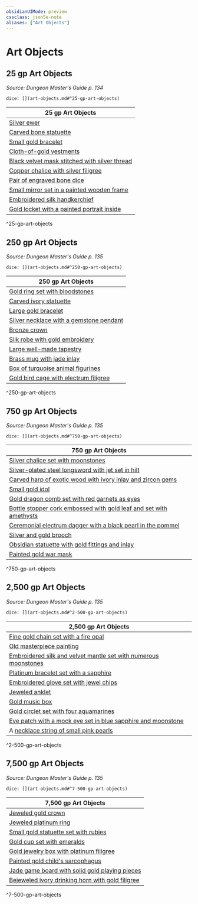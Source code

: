 ```yaml
---
obsidianUIMode: preview
cssclass: json5e-note
aliases: ["Art Objects"]
---
```

# Art Objects


## 25 gp Art Objects
_Source: Dungeon Master's Guide p. 134_

`dice: [](art-objects.md#^25-gp-art-objects)`

| 25 gp Art Objects |
|-------------------|
| [Silver ewer](/compendium/items/silver-ewer.md) |
| [Carved bone statuette](/compendium/items/carved-bone-statuette.md) |
| [Small gold bracelet](/compendium/items/small-gold-bracelet.md) |
| [Cloth-of-gold vestments](/compendium/items/cloth-of-gold-vestments.md) |
| [Black velvet mask stitched with silver thread](/compendium/items/black-velvet-mask-stitched-with-silver-thread.md) |
| [Copper chalice with silver filigree](/compendium/items/copper-chalice-with-silver-filigree.md) |
| [Pair of engraved bone dice](/compendium/items/pair-of-engraved-bone-dice.md) |
| [Small mirror set in a painted wooden frame](/compendium/items/small-mirror-set-in-a-painted-wooden-frame.md) |
| [Embroidered silk handkerchief](/compendium/items/embroidered-silk-handkerchief.md) |
| [Gold locket with a painted portrait inside](/compendium/items/gold-locket-with-a-painted-portrait-inside.md) |
^25-gp-art-objects

## 250 gp Art Objects
_Source: Dungeon Master's Guide p. 135_

`dice: [](art-objects.md#^250-gp-art-objects)`

| 250 gp Art Objects |
|--------------------|
| [Gold ring set with bloodstones](/compendium/items/gold-ring-set-with-bloodstones.md) |
| [Carved ivory statuette](/compendium/items/carved-ivory-statuette.md) |
| [Large gold bracelet](/compendium/items/large-gold-bracelet.md) |
| [Silver necklace with a gemstone pendant](/compendium/items/silver-necklace-with-a-gemstone-pendant.md) |
| [Bronze crown](/compendium/items/bronze-crown.md) |
| [Silk robe with gold embroidery](/compendium/items/silk-robe-with-gold-embroidery.md) |
| [Large well-made tapestry](/compendium/items/large-well-made-tapestry.md) |
| [Brass mug with jade inlay](/compendium/items/brass-mug-with-jade-inlay.md) |
| [Box of turquoise animal figurines](/compendium/items/box-of-turquoise-animal-figurines.md) |
| [Gold bird cage with electrum filigree](/compendium/items/gold-bird-cage-with-electrum-filigree.md) |
^250-gp-art-objects

## 750 gp Art Objects
_Source: Dungeon Master's Guide p. 135_

`dice: [](art-objects.md#^750-gp-art-objects)`

| 750 gp Art Objects |
|--------------------|
| [Silver chalice set with moonstones](/compendium/items/silver-chalice-set-with-moonstones.md) |
| [Silver-plated steel longsword with jet set in hilt](/compendium/items/silver-plated-steel-longsword-with-jet-set-in-hilt.md) |
| [Carved harp of exotic wood with ivory inlay and zircon gems](/compendium/items/carved-harp-of-exotic-wood-with-ivory-inlay-and-zircon-gems.md) |
| [Small gold idol](/compendium/items/small-gold-idol.md) |
| [Gold dragon comb set with red garnets as eyes](/compendium/items/gold-dragon-comb-set-with-red-garnets-as-eyes.md) |
| [Bottle stopper cork embossed with gold leaf and set with amethysts](/compendium/items/bottle-stopper-cork-embossed-with-gold-leaf-and-set-with-amethysts.md) |
| [Ceremonial electrum dagger with a black pearl in the pommel](/compendium/items/ceremonial-electrum-dagger-with-a-black-pearl-in-the-pommel.md) |
| [Silver and gold brooch](/compendium/items/silver-and-gold-brooch.md) |
| [Obsidian statuette with gold fittings and inlay](/compendium/items/obsidian-statuette-with-gold-fittings-and-inlay.md) |
| [Painted gold war mask](/compendium/items/painted-gold-war-mask.md) |
^750-gp-art-objects

## 2,500 gp Art Objects
_Source: Dungeon Master's Guide p. 135_

`dice: [](art-objects.md#^2-500-gp-art-objects)`

| 2,500 gp Art Objects |
|----------------------|
| [Fine gold chain set with a fire opal](/compendium/items/fine-gold-chain-set-with-a-fire-opal.md) |
| [Old masterpiece painting](/compendium/items/old-masterpiece-painting.md) |
| [Embroidered silk and velvet mantle set with numerous moonstones](/compendium/items/embroidered-silk-and-velvet-mantle-set-with-numerous-moonstones.md) |
| [Platinum bracelet set with a sapphire](/compendium/items/platinum-bracelet-set-with-a-sapphire.md) |
| [Embroidered glove set with jewel chips](/compendium/items/embroidered-glove-set-with-jewel-chips.md) |
| [Jeweled anklet](/compendium/items/jeweled-anklet.md) |
| [Gold music box](/compendium/items/gold-music-box.md) |
| [Gold circlet set with four aquamarines](/compendium/items/gold-circlet-set-with-four-aquamarines.md) |
| [Eye patch with a mock eye set in blue sapphire and moonstone](/compendium/items/eye-patch-with-a-mock-eye-set-in-blue-sapphire-and-moonstone.md) |
| A [necklace string of small pink pearls](/compendium/items/necklace-string-of-small-pink-pearls.md) |
^2-500-gp-art-objects

## 7,500 gp Art Objects
_Source: Dungeon Master's Guide p. 135_

`dice: [](art-objects.md#^7-500-gp-art-objects)`

| 7,500 gp Art Objects |
|----------------------|
| [Jeweled gold crown](/compendium/items/jeweled-gold-crown.md) |
| [Jeweled platinum ring](/compendium/items/jeweled-platinum-ring.md) |
| [Small gold statuette set with rubies](/compendium/items/small-gold-statuette-set-with-rubies.md) |
| [Gold cup set with emeralds](/compendium/items/gold-cup-set-with-emeralds.md) |
| [Gold jewelry box with platinum filigree](/compendium/items/gold-jewelry-box-with-platinum-filigree.md) |
| [Painted gold child's sarcophagus](/compendium/items/painted-gold-childs-sarcophagus.md) |
| [Jade game board with solid gold playing pieces](/compendium/items/jade-game-board-with-solid-gold-playing-pieces.md) |
| [Bejeweled ivory drinking horn with gold filigree](/compendium/items/bejeweled-ivory-drinking-horn-with-gold-filigree.md) |
^7-500-gp-art-objects